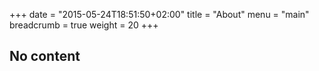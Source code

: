 +++
date = "2015-05-24T18:51:50+02:00"
title = "About"
menu = "main"
breadcrumb = true
weight = 20
+++

## No content